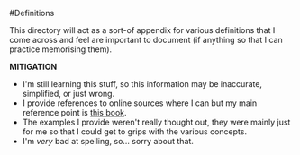 #Definitions

This directory will act as a sort-of appendix for various definitions that I come across and feel are important to document (if anything so that I can practice memorising them).

__MITIGATION__

- I'm still learning this stuff, so this information may be inaccurate, simplified, or just wrong. 
- I provide references to online sources where I can but my main reference point is [this book](http://www.amazon.com/Database-Design-Relational-Theory-Practice/dp/1449328016).
- The examples I provide weren't really thought out, they were mainly just for me so that I could get to grips with the various concepts.
- I'm _very_ bad at spelling, so… sorry about that.